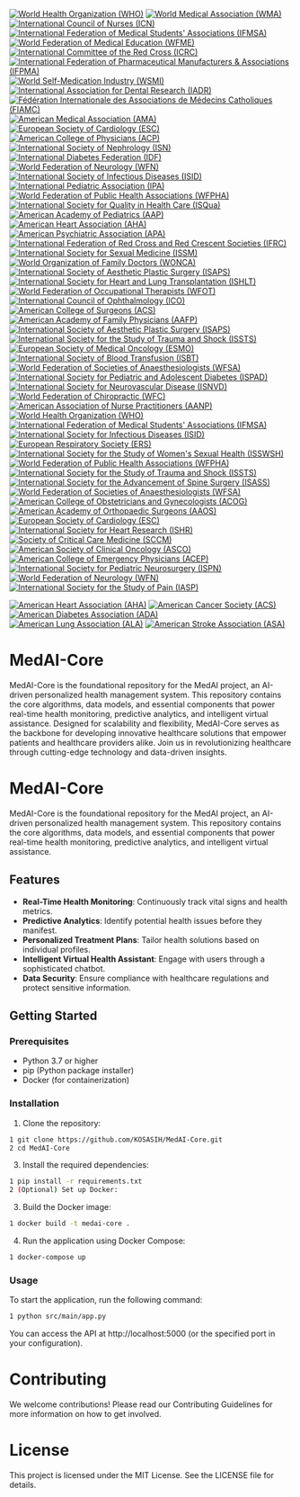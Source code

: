 [![World Health Organization (WHO)](https://img.shields.io/badge/WHO-Certified-blue.svg)](https://www.who.int/)
[![World Medical Association (WMA)](https://img.shields.io/badge/WMA-Certified-blue.svg)](https://www.wma.net/)
[![International Council of Nurses (ICN)](https://img.shields.io/badge/ICN-Certified-blue.svg)](https://www.icn.ch/)
[![International Federation of Medical Students' Associations (IFMSA)](https://img.shields.io/badge/IFMSA-Certified-blue.svg)](https://ifmsa.org/)
[![World Federation of Medical Education (WFME)](https://img.shields.io/badge/WFME-Certified-blue.svg)](https://wfme.org/)
[![International Committee of the Red Cross (ICRC)](https://img.shields.io/badge/ICRC-Certified-green.svg)](https://www.icrc.org/)
[![International Federation of Pharmaceutical Manufacturers & Associations (IFPMA)](https://img.shields.io/badge/IFPMA-Certified-green.svg)](https://www.ifpma.org/)
[![World Self-Medication Industry (WSMI)](https://img.shields.io/badge/WSMI-Certified-green.svg)](https://www.wsmi.org/)
[![International Association for Dental Research (IADR)](https://img.shields.io/badge/IADR-Certified-green.svg)](https://www.iadr.org/)
[![Fédération Internationale des Associations de Médecins Catholiques (FIAMC)](https://img.shields.io/badge/FIAMC-Certified-green.svg)](https://www.fiamc.org/)
[![American Medical Association (AMA)](https://img.shields.io/badge/AMA-Certified-blue.svg)](https://www.ama-assn.org/)
[![European Society of Cardiology (ESC)](https://img.shields.io/badge/ESC-Certified-blue.svg)](https://www.escardio.org/)
[![American College of Physicians (ACP)](https://img.shields.io/badge/ACP-Certified-blue.svg)](https://www.acponline.org/)
[![International Society of Nephrology (ISN)](https://img.shields.io/badge/ISN-Certified-blue.svg)](https://www.theisn.org/)
[![International Diabetes Federation (IDF)](https://img.shields.io/badge/IDF-Certified-blue.svg)](https://www.idf.org/)
[![World Federation of Neurology (WFN)](https://img.shields.io/badge/WFN-Certified-blue.svg)](https://www.wfneurology.org/)
[![International Society of Infectious Diseases (ISID)](https://img.shields.io/badge/ISID-Certified-blue.svg)](https://www.isid.org/)
[![International Pediatric Association (IPA)](https://img.shields.io/badge/IPA-Certified-blue.svg)](https://www.ipa-world.org/)
[![World Federation of Public Health Associations (WFPHA)](https://img.shields.io/badge/WFPHA-Certified-blue.svg)](https://www.wfpha.org/)
[![International Society for Quality in Health Care (ISQua)](https://img.shields.io/badge/ISQua-Certified-blue.svg)](https://www.isqua.org/)
[![American Academy of Pediatrics (AAP)](https://img.shields.io/badge/AAP-Certified-blue.svg)](https://www.aap.org/)
[![American Heart Association (AHA)](https://img.shields.io/badge/AHA-Certified-blue.svg)](https://www.heart.org/)
[![American Psychiatric Association (APA)](https://img.shields.io/badge/APA-Certified-blue.svg)](https://www.psychiatry.org/)
[![International Federation of Red Cross and Red Crescent Societies (IFRC)](https://img.shields.io/badge/IFRC-Certified-green.svg)](https://www.ifrc.org/)
[![International Society for Sexual Medicine (ISSM)](https://img.shields.io/badge/ISSM-Certified-blue.svg)](https://www.issm.info/)
[![World Organization of Family Doctors (WONCA)](https://img.shields.io/badge/WONCA-Certified-blue.svg)](https://www.globalfamilydoctor.com/)
[![International Society of Aesthetic Plastic Surgery (ISAPS)](https://img.shields.io/badge/ISAPS-Certified-blue.svg)](https://www.isaps.org/)
[![International Society for Heart and Lung Transplantation (ISHLT)](https://img.shields.io/badge/ISHLT-Certified-blue.svg)](https://www.ishlt.org/)
[![World Federation of Occupational Therapists (WFOT)](https://img.shields.io/badge/WFOT-Certified-blue.svg)](https://www.wfot.org/)
[![International Council of Ophthalmology (ICO)](https://img.shields.io/badge/ICO-Certified-blue.svg)](https://www.icoph.org/)
[![American College of Surgeons (ACS)](https://img.shields.io/badge/ACS-Certified-blue.svg)](https://www.facs.org/)
[![American Academy of Family Physicians (AAFP)](https://img.shields.io/badge/AAFP-Certified-blue.svg)](https://www.aafp.org/)
[![International Society of Aesthetic Plastic Surgery (ISAPS)](https://img.shields.io/badge/ISAPS-Certified-blue.svg)](https://www.isaps.org/)
[![International Society for the Study of Trauma and Shock (ISSTS)](https://img.shields.io/badge/ISSTS-Certified-blue.svg)](https://www.isssts.org/)
[![European Society of Medical Oncology (ESMO)](https://img.shields.io/badge/ESMO-Certified-blue.svg)](https://www.esmo.org/)
[![International Society of Blood Transfusion (ISBT)](https://img.shields.io/badge/ISBT-Certified-blue.svg)](https://www.isbtweb.org/)
[![World Federation of Societies of Anaesthesiologists (WFSA)](https://img.shields.io/badge/WFSA-Certified-blue.svg)](https://wfsahq.org/)
[![International Society for Pediatric and Adolescent Diabetes (ISPAD)](https://img.shields.io/badge/ISPAD-Certified-blue.svg)](https://www.ispad.org/)
[![International Society for Neurovascular Disease (ISNVD)](https://img.shields.io/badge/ISNVD-Certified-blue.svg)](https://www.isnvd.org/)
[![World Federation of Chiropractic (WFC)](https://img.shields.io/badge/WFC-Certified-blue.svg)](https://www.wfc.org/)
[![American Association of Nurse Practitioners (AANP)](https://img.shields.io/badge/AANP-Certified-blue.svg)](https://www.aanp.org/)
[![World Health Organization (WHO)](https://img.shields.io/badge/WHO-Certified-blue.svg)](https://www.who.int/)
[![International Federation of Medical Students' Associations (IFMSA)](https://img.shields.io/badge/IFMSA-Certified-blue.svg)](https://www.ifmsa.org/)
[![International Society for Infectious Diseases (ISID)](https://img.shields.io/badge/ISID-Certified-blue.svg)](https://www.isid.org/)
[![European Respiratory Society (ERS)](https://img.shields.io/badge/ERS-Certified-blue.svg)](https://www.ersnet.org/)
[![International Society for the Study of Women's Sexual Health (ISSWSH)](https://img.shields.io/badge/ISSWSH-Certified-blue.svg)](https://www.isswsh.org/)
[![World Federation of Public Health Associations (WFPHA)](https://img.shields.io/badge/WFPHA-Certified-blue.svg)](https://www.wfpha.org/)
[![International Society for the Study of Trauma and Shock (ISSTS)](https://img.shields.io/badge/ISSTS-Certified-blue.svg)](https://www.isssts.org/)
[![International Society for the Advancement of Spine Surgery (ISASS)](https://img.shields.io/badge/ISASS-Certified-blue.svg)](https://www.isass.org/)
[![World Federation of Societies of Anaesthesiologists (WFSA)](https://img.shields.io/badge/WFSA-Certified-blue.svg)](https://wfsahq.org/)
[![American College of Obstetricians and Gynecologists (ACOG)](https://img.shields.io/badge/ACOG-Certified-blue.svg)](https://www.acog.org/)
[![American Academy of Orthopaedic Surgeons (AAOS)](https://img.shields.io/badge/AAOS-Certified-blue.svg)](https://www.aaos.org/)
[![European Society of Cardiology (ESC)](https://img.shields.io/badge/ESC-Certified-blue.svg)](https://www.escardio.org/)
[![International Society for Heart Research (ISHR)](https://img.shields.io/badge/ISHR-Certified-blue.svg)](https://www.ishr.org/)
[![Society of Critical Care Medicine (SCCM)](https://img.shields.io/badge/SCCM-Certified-blue.svg)](https://www.sccm.org/)
[![American Society of Clinical Oncology (ASCO)](https://img.shields.io/badge/ASCO-Certified-blue.svg)](https://www.asco.org/)
[![American College of Emergency Physicians (ACEP)](https://img.shields.io/badge/ACEP-Certified-blue.svg)](https://www.acep.org/)
[![International Society for Pediatric Neurosurgery (ISPN)](https://img.shields.io/badge/ISPN-Certified-blue.svg)](https://www.ispn.guide/)
[![World Federation of Neurology (WFN)](https://img.shields.io/badge/WFN-Certified-blue.svg)](https://www.wfneurology.org/)
[![International Society for the Study of Pain (IASP)](https://img.shields.io/badge/IASP-Certified-blue.svg)](https://www.iasp-pain.org/)

[![American Heart Association (AHA)](https://img.shields.io/badge/AHA-American%20Heart%20Association-red.svg)](https://www.heart.org/)
[![American Cancer Society (ACS)](https://img.shields.io/badge/ACS-American%20Cancer%20Society-blue.svg)](https://www.cancer.org/)
[![American Diabetes Association (ADA)](https://img.shields.io/badge/ADA-American%20Diabetes%20Association-blue.svg)](https://www.diabetes.org/)
[![American Lung Association (ALA)](https://img.shields.io/badge/ALA-American%20Lung%20Association-blue.svg)](https://www.lung.org/)
[![American Stroke Association (ASA)](https://img.shields.io/badge/ASA-American%20Stroke%20Association-red.svg)](https://www.stroke.org/)

# MedAI-Core
MedAI-Core is the foundational repository for the MedAI project, an AI-driven personalized health management system. This repository contains the core algorithms, data models, and essential components that power real-time health monitoring, predictive analytics, and intelligent virtual assistance. Designed for scalability and flexibility, MedAI-Core serves as the backbone for developing innovative healthcare solutions that empower patients and healthcare providers alike. Join us in revolutionizing healthcare through cutting-edge technology and data-driven insights.

# MedAI-Core

MedAI-Core is the foundational repository for the MedAI project, an AI-driven personalized health management system. This repository contains the core algorithms, data models, and essential components that power real-time health monitoring, predictive analytics, and intelligent virtual assistance.

## Features

- **Real-Time Health Monitoring**: Continuously track vital signs and health metrics.
- **Predictive Analytics**: Identify potential health issues before they manifest.
- **Personalized Treatment Plans**: Tailor health solutions based on individual profiles.
- **Intelligent Virtual Health Assistant**: Engage with users through a sophisticated chatbot.
- **Data Security**: Ensure compliance with healthcare regulations and protect sensitive information.

## Getting Started

### Prerequisites

- Python 3.7 or higher
- pip (Python package installer)
- Docker (for containerization)

### Installation

1. Clone the repository:

```bash
1 git clone https://github.com/KOSASIH/MedAI-Core.git
2 cd MedAI-Core
```
   
3. Install the required dependencies:

```bash
1 pip install -r requirements.txt
2 (Optional) Set up Docker:
```

3. Build the Docker image:

```bash
1 docker build -t medai-core .
```

4. Run the application using Docker Compose:

```bash
1 docker-compose up
```

### Usage

To start the application, run the following command:

```bash
1 python src/main/app.py
```

You can access the API at http://localhost:5000 (or the specified port in your configuration).

# Contributing

We welcome contributions! Please read our Contributing Guidelines for more information on how to get involved.

# License

This project is licensed under the MIT License. See the LICENSE file for details.
